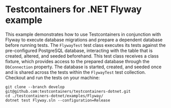 # Testcontainers for .NET Flyway example

This example demonstrates how to use Testcontainers in conjunction with Flyway to execute database migrations and prepare a dependent database before running tests. The `FlywayTest` test class executes its tests against the pre-configured PostgreSQL database, interacting with the table that is created, altered, and seeded beforehand. This test class receives a class fixture, which provides access to the prepared database through the `DbConnection` property. The database is started, created, and seeded once and is shared across the tests within the `FlywayTest` test collection. Checkout and run the tests on your machine:

```console
git clone --branch develop git@github.com:testcontainers/testcontainers-dotnet.git
cd ./testcontainers-dotnet/examples/Flyway/
dotnet test Flyway.sln --configuration=Release
```
